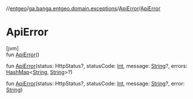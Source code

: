 //[entgeo](../../../index.md)/[ga.banga.entgeo.domain.exceptions](../index.md)/[ApiError](index.md)/[ApiError](-api-error.md)

# ApiError

[jvm]\
fun [ApiError](-api-error.md)()

fun [ApiError](-api-error.md)(status: HttpStatus?, statusCode: [Int](https://kotlinlang.org/api/latest/jvm/stdlib/kotlin/-int/index.html), message: [String](https://kotlinlang.org/api/latest/jvm/stdlib/kotlin/-string/index.html)?, errors: [HashMap](https://docs.oracle.com/javase/8/docs/api/java/util/HashMap.html)&lt;[String](https://kotlinlang.org/api/latest/jvm/stdlib/kotlin/-string/index.html), [String](https://kotlinlang.org/api/latest/jvm/stdlib/kotlin/-string/index.html)&gt;?)

fun [ApiError](-api-error.md)(status: HttpStatus?, statusCode: [Int](https://kotlinlang.org/api/latest/jvm/stdlib/kotlin/-int/index.html), message: [String](https://kotlinlang.org/api/latest/jvm/stdlib/kotlin/-string/index.html)?, error: [String](https://kotlinlang.org/api/latest/jvm/stdlib/kotlin/-string/index.html))
